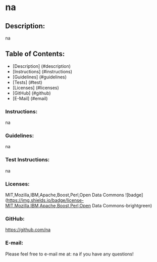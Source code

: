 
  
  # na

  ## Description:
  na

  ## Table of Contents: 
  - [Description] (#description)
  - [Instructions] (#instructions)
  - [Guidelines] (#guidelines)
  - [Tests] (#test)
  - [Licenses] (#licenses)
  - [GitHub] (#github)
  - [E-Mail] (#email)

  ### Instructions:
  na

  ### Guidelines:
  na

  ### Test Instructions:
  na

  ### Licenses:
  MIT,Mozilla,IBM,Apache,Boost,Perl,Open Data Commons
  ![badge](https://img.shields.io/badge/license-MIT,Mozilla,IBM,Apache,Boost,Perl,Open Data Commons-brightgreen)


  ### GitHub:
  https://github.com/na

  ### E-mail:
  Please feel free to e-mail me at: na if you have any questions!

